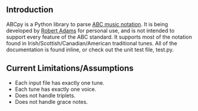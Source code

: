 Introduction
------------

ABCpy is a Python library to parse [ABC music notation](http://abcnotation.com/).
It is being developed by [Robert Adams](mailto:d.robert.adams@gmail.com) for
personal use, and is not intended to support every feature of the ABC standard.
It supports most of the notation found in Irish/Scottish/Canadian/American
traditional tunes. All of the documentation is found inline, or check out the
unit test file, test.py.

Current Limitations/Assumptions
-------------------------------

* Each input file has exactly one tune.
* Each tune has exactly one voice.
* Does not handle triplets.
* Does not handle grace notes.

